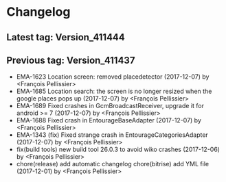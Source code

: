 # Changelog
## Latest tag: Version_411444
## Previous tag: Version_411437
* EMA-1623 Location screen: removed placedetector (2017-12-07) by <François Pellissier>
* EMA-1685 Location search: the screen is no longer resized when the google places pops up (2017-12-07) by <François Pellissier>
* EMA-1689 Fixed crashes in GcmBroadcastReceiver, upgrade it for android >= 7 (2017-12-07) by <François Pellissier>
* EMA-1688 Fixed crash in EntourageBaseAdapter (2017-12-07) by <François Pellissier>
* EMA-1343 (fix) Fixed strange crash in EntourageCategoriesAdapter (2017-12-07) by <François Pellissier>
* fix(build tools) new build tool 26.0.3 to avoid wiko crashes (2017-12-06) by <François Pellissier>
* chore(release) add automatic changelog chore(bitrise) add YML file (2017-12-01) by <François Pellissier>
